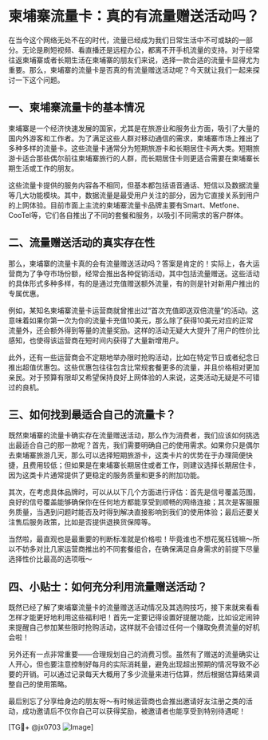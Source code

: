 # 柬埔寨流量卡：真的有流量赠送活动吗？

在当今这个网络无处不在的时代，流量已经成为我们日常生活中不可或缺的一部分。无论是刷短视频、看直播还是远程办公，都离不开手机流量的支持。对于经常往返柬埔寨或者长期生活在柬埔寨的朋友们来说，选择一款合适的流量卡显得尤为重要。那么，柬埔寨的流量卡是否真的有流量赠送活动呢？今天就让我们一起来探讨一下这个问题。

## 一、柬埔寨流量卡的基本情况

柬埔寨是一个经济快速发展的国家，尤其是在旅游业和服务业方面，吸引了大量的国内外游客和工作者。为了满足这些人群对移动通信的需求，柬埔寨市场上推出了多种多样的流量卡。这些流量卡通常分为短期旅游卡和长期居住卡两大类。短期旅游卡适合那些偶尔前往柬埔寨旅行的人群，而长期居住卡则更适合需要在柬埔寨长期生活或工作的朋友。

这些流量卡提供的服务内容各不相同，但基本都包括语音通话、短信以及数据流量等几大功能模块。其中，数据流量是最受用户关注的部分，因为它直接关系到用户的上网体验。目前市面上主流的柬埔寨流量卡品牌主要有Smart、Metfone、CooTel等，它们各自推出了不同的套餐和服务，以吸引不同需求的客户群体。

## 二、流量赠送活动的真实存在性

那么，柬埔寨的流量卡真的会有流量赠送活动吗？答案是肯定的！实际上，各大运营商为了争夺市场份额，经常会推出各种促销活动，其中包括流量赠送。这些活动的具体形式多种多样，有的是通过充值赠送额外流量，有的则是针对新用户推出的专属优惠。

例如，某知名柬埔寨流量卡运营商就曾推出过“首次充值即送双倍流量”的活动。这意味着如果你第一次为你的流量卡充值10美元，那么除了获得10美元对应的正常流量外，还会额外得到等量的流量奖励。这样的活动无疑大大提升了用户的性价比感知，也使得该运营商在短时间内获得了大量新增用户。

此外，还有一些运营商会不定期地举办限时抢购活动，比如在特定节日或者纪念日推出超值优惠包。这些优惠包往往包含比常规套餐更多的流量，并且价格相对更加亲民。对于预算有限却又希望保持良好上网体验的人来说，这类活动无疑是不可错过的良机。

## 三、如何找到最适合自己的流量卡？

既然柬埔寨的流量卡确实存在流量赠送活动，那么作为消费者，我们应该如何挑选出最适合自己的那一款呢？首先，我们需要明确自己的使用需求。如果你只是偶尔去柬埔寨旅游几天，那么可以选择短期旅游卡，这类卡片的优势在于办理简便快捷，且费用较低；但如果是在柬埔寨长期居住或者工作，则建议选择长期居住卡，因为这类卡片通常提供了更稳定的服务质量和更多的附加功能。

其次，在考虑具体品牌时，可以从以下几个方面进行评估：首先是信号覆盖范围，良好的信号覆盖能够确保你在任何地方都能享受到顺畅的网络连接；其次是客服服务质量，当遇到问题时能否及时得到解决直接影响到我们的使用体验；最后还要关注售后服务政策，比如是否提供退换货保障等。

当然啦，最直观也是最重要的判断标准就是价格啦！毕竟谁也不想花冤枉钱嘛～所以不妨多对比几家运营商推出的不同套餐组合，在确保满足自身需求的前提下尽量选择性价比最高的选项哦～

## 四、小贴士：如何充分利用流量赠送活动？

既然已经了解了柬埔寨流量卡的流量赠送活动情况及其选购技巧，接下来就来看看怎样才能更好地利用这些福利吧！首先一定要记得设置好提醒功能，比如设定闹钟来提醒自己参加某些限时抢购活动，这样就不会错过任何一个赚取免费流量的好机会啦！

另外还有一点非常重要——合理规划自己的消费习惯。虽然有了赠送的流量确实让人开心，但也要注意控制好每月的实际消耗量，避免出现超出预期的情况导致不必要的开销。可以通过记录每天大概用了多少流量来进行估算，然后根据估算结果调整自己的使用策略。

最后别忘了分享给身边的朋友呀～有时候运营商也会推出邀请好友注册之类的活动，成功邀请后不仅你自己可以获得奖励，被邀请者也能享受到特别待遇呢！

[TG💪+ @jx0703 ![Image](https://github.com/user-attachments/assets/dbca1d08-cadb-493c-b0ec-ad6f7a83f270)]